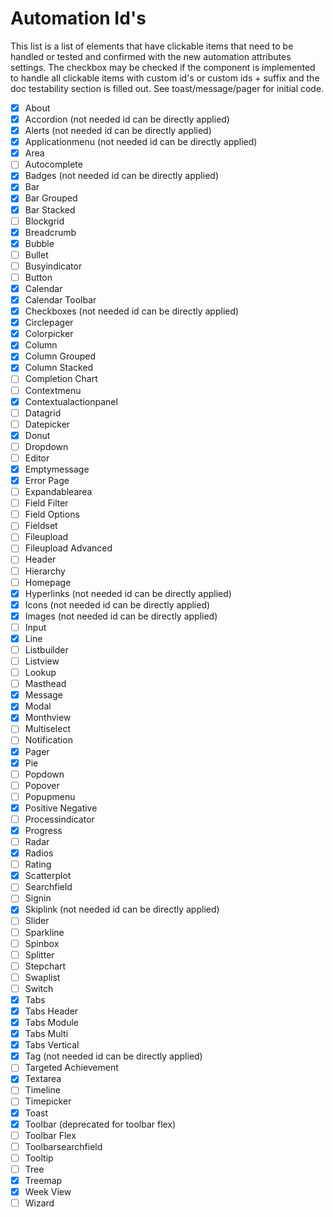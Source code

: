 # Automation Id's

This list is a list of elements that have clickable items that need to be handled or tested and confirmed with the new automation attributes settings. The checkbox may be checked if the component is implemented to handle all clickable items with custom id's or custom ids + suffix and the doc testability section is filled out. See toast/message/pager for initial code.

- [x] About
- [x] Accordion (not needed id can be directly applied)
- [x] Alerts (not needed id can be directly applied)
- [x] Applicationmenu (not needed id can be directly applied)
- [x] Area
- [ ] Autocomplete
- [x] Badges (not needed id can be directly applied)
- [x] Bar
- [x] Bar Grouped
- [x] Bar Stacked
- [ ] Blockgrid
- [x] Breadcrumb
- [x] Bubble
- [ ] Bullet
- [ ] Busyindicator
- [ ] Button
- [x] Calendar
- [x] Calendar Toolbar
- [x] Checkboxes (not needed id can be directly applied)
- [x] Circlepager
- [x] Colorpicker
- [x] Column
- [x] Column Grouped
- [x] Column Stacked
- [ ] Completion Chart
- [ ] Contextmenu
- [x] Contextualactionpanel
- [ ] Datagrid
- [ ] Datepicker
- [x] Donut
- [ ] Dropdown
- [ ] Editor
- [x] Emptymessage
- [x] Error Page
- [ ] Expandablearea
- [ ] Field Filter
- [ ] Field Options
- [ ] Fieldset
- [ ] Fileupload
- [ ] Fileupload Advanced
- [ ] Header
- [ ] Hierarchy
- [ ] Homepage
- [x] Hyperlinks (not needed id can be directly applied)
- [x] Icons (not needed id can be directly applied)
- [x] Images (not needed id can be directly applied)
- [ ] Input
- [x] Line
- [ ] Listbuilder
- [ ] Listview
- [ ] Lookup
- [ ] Masthead
- [x] Message
- [x] Modal
- [x] Monthview
- [ ] Multiselect
- [ ] Notification
- [x] Pager
- [x] Pie
- [ ] Popdown
- [ ] Popover
- [ ] Popupmenu
- [x] Positive Negative
- [ ] Processindicator
- [x] Progress
- [ ] Radar
- [x] Radios
- [ ] Rating
- [x] Scatterplot
- [ ] Searchfield
- [ ] Signin
- [x] Skiplink (not needed id can be directly applied)
- [ ] Slider
- [ ] Sparkline
- [ ] Spinbox
- [ ] Splitter
- [ ] Stepchart
- [ ] Swaplist
- [ ] Switch
- [x] Tabs
- [x] Tabs Header
- [x] Tabs Module
- [x] Tabs Multi
- [x] Tabs Vertical
- [x] Tag (not needed id can be directly applied)
- [ ] Targeted Achievement
- [x] Textarea
- [ ] Timeline
- [ ] Timepicker
- [x] Toast
- [x] Toolbar (deprecated for toolbar flex)
- [ ] Toolbar Flex
- [ ] Toolbarsearchfield
- [ ] Tooltip
- [ ] Tree
- [x] Treemap
- [x] Week View
- [ ] Wizard
